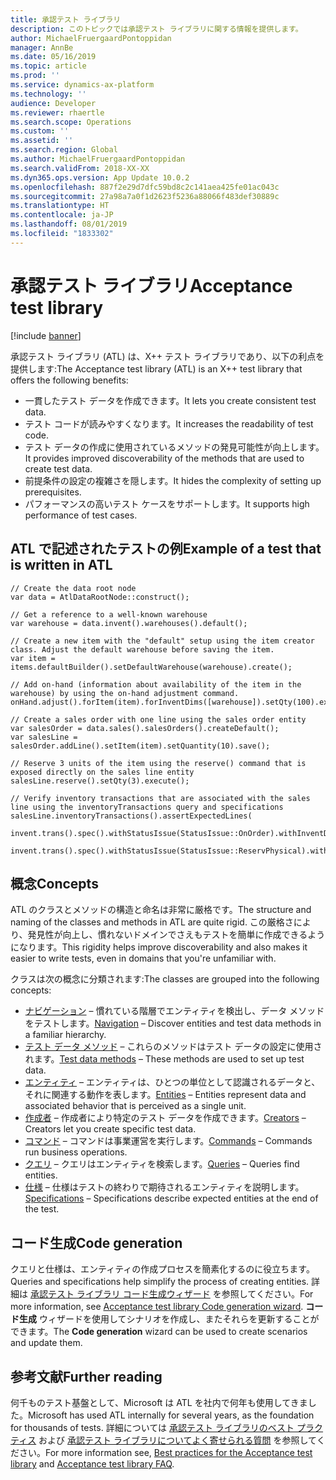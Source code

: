 ```yaml
---
title: 承認テスト ライブラリ
description: このトピックでは承認テスト ライブラリに関する情報を提供します。
author: MichaelFruergaardPontoppidan
manager: AnnBe
ms.date: 05/16/2019
ms.topic: article
ms.prod: ''
ms.service: dynamics-ax-platform
ms.technology: ''
audience: Developer
ms.reviewer: rhaertle
ms.search.scope: Operations
ms.custom: ''
ms.assetid: ''
ms.search.region: Global
ms.author: MichaelFruergaardPontoppidan
ms.search.validFrom: 2018-XX-XX
ms.dyn365.ops.version: App Update 10.0.2
ms.openlocfilehash: 887f2e29d7dfc59bd8c2c141aea425fe01ac043c
ms.sourcegitcommit: 27a98a7a0f1d2623f5236a88066f483def30889c
ms.translationtype: HT
ms.contentlocale: ja-JP
ms.lasthandoff: 08/01/2019
ms.locfileid: "1833302"
---
```

# <a name="acceptance-test-library"></a><span data-ttu-id="6a1b2-103">承認テスト ライブラリ</span><span class="sxs-lookup"><span data-stu-id="6a1b2-103">Acceptance test library</span></span>

[!include [banner](../includes/banner.md)]


<span data-ttu-id="6a1b2-104">承認テスト ライブラリ (ATL) は、X++ テスト ライブラリであり、以下の利点を提供します:</span><span class="sxs-lookup"><span data-stu-id="6a1b2-104">The Acceptance test library (ATL) is an X++ test library that offers the following benefits:</span></span>

- <span data-ttu-id="6a1b2-105">一貫したテスト データを作成できます。</span><span class="sxs-lookup"><span data-stu-id="6a1b2-105">It lets you create consistent test data.</span></span>
- <span data-ttu-id="6a1b2-106">テスト コードが読みやすくなります。</span><span class="sxs-lookup"><span data-stu-id="6a1b2-106">It increases the readability of test code.</span></span>
- <span data-ttu-id="6a1b2-107">テスト データの作成に使用されているメソッドの発見可能性が向上します。</span><span class="sxs-lookup"><span data-stu-id="6a1b2-107">It provides improved discoverability of the methods that are used to create test data.</span></span>
- <span data-ttu-id="6a1b2-108">前提条件の設定の複雑さを隠します。</span><span class="sxs-lookup"><span data-stu-id="6a1b2-108">It hides the complexity of setting up prerequisites.</span></span>
- <span data-ttu-id="6a1b2-109">パフォーマンスの高いテスト ケースをサポートします。</span><span class="sxs-lookup"><span data-stu-id="6a1b2-109">It supports high performance of test cases.</span></span>

## <a name="example-of-a-test-that-is-written-in-atl"></a><span data-ttu-id="6a1b2-110">ATL で記述されたテストの例</span><span class="sxs-lookup"><span data-stu-id="6a1b2-110">Example of a test that is written in ATL</span></span>

```
// Create the data root node
var data = AtlDataRootNode::construct();

// Get a reference to a well-known warehouse 
var warehouse = data.invent().warehouses().default();
 
// Create a new item with the "default" setup using the item creator class. Adjust the default warehouse before saving the item.
var item = items.defaultBuilder().setDefaultWarehouse(warehouse).create();

// Add on-hand (information about availability of the item in the warehouse) by using the on-hand adjustment command.
onHand.adjust().forItem(item).forInventDims([warehouse]).setQty(100).execute();

// Create a sales order with one line using the sales order entity
var salesOrder = data.sales().salesOrders().createDefault();
var salesLine = salesOrder.addLine().setItem(item).setQuantity(10).save();

// Reserve 3 units of the item using the reserve() command that is exposed directly on the sales line entity
salesLine.reserve().setQty(3).execute();

// Verify inventory transactions that are associated with the sales line using the inventoryTransactions query and specifications
salesLine.inventoryTransactions().assertExpectedLines(
    invent.trans().spec().withStatusIssue(StatusIssue::OnOrder).withInventDims([warehouse]).withQty(-7),
    invent.trans().spec().withStatusIssue(StatusIssue::ReservPhysical).withInventDims([warehouse]).withQty(-3)); 
```

## <a name="concepts"></a><span data-ttu-id="6a1b2-111">概念</span><span class="sxs-lookup"><span data-stu-id="6a1b2-111">Concepts</span></span>

<span data-ttu-id="6a1b2-112">ATL のクラスとメソッドの構造と命名は非常に厳格です。</span><span class="sxs-lookup"><span data-stu-id="6a1b2-112">The structure and naming of the classes and methods in ATL are quite rigid.</span></span> <span data-ttu-id="6a1b2-113">この厳格さにより、発見性が向上し、慣れないドメインでさえもテストを簡単に作成できるようになります。</span><span class="sxs-lookup"><span data-stu-id="6a1b2-113">This rigidity helps improve discoverability and also makes it easier to write tests, even in domains that you're unfamiliar with.</span></span>

<span data-ttu-id="6a1b2-114">クラスは次の概念に分類されます:</span><span class="sxs-lookup"><span data-stu-id="6a1b2-114">The classes are grouped into the following concepts:</span></span>

- <span data-ttu-id="6a1b2-115">[ナビゲーション](concepts-navigation.md) – 慣れている階層でエンティティを検出し、データ メソッドをテストします。</span><span class="sxs-lookup"><span data-stu-id="6a1b2-115">[Navigation](concepts-navigation.md) – Discover entities and test data methods in a familiar hierarchy.</span></span>
- <span data-ttu-id="6a1b2-116">[テスト データ メソッド](test-data-methods.md) – これらのメソッドはテスト データの設定に使用されます。</span><span class="sxs-lookup"><span data-stu-id="6a1b2-116">[Test data methods](test-data-methods.md) – These methods are used to set up test data.</span></span>
- <span data-ttu-id="6a1b2-117">[エンティティ](concepts-entities.md) – エンティティは、ひとつの単位として認識されるデータと、それに関連する動作を表します。</span><span class="sxs-lookup"><span data-stu-id="6a1b2-117">[Entities](concepts-entities.md) – Entities represent data and associated behavior that is perceived as a single unit.</span></span>
- <span data-ttu-id="6a1b2-118">[作成者](concepts-creators.md) – 作成者により特定のテスト データを作成できます。</span><span class="sxs-lookup"><span data-stu-id="6a1b2-118">[Creators](concepts-creators.md) – Creators let you create specific test data.</span></span>
- <span data-ttu-id="6a1b2-119">[コマンド](concepts-commands.md) – コマンドは事業運営を実行します。</span><span class="sxs-lookup"><span data-stu-id="6a1b2-119">[Commands](concepts-commands.md) – Commands run business operations.</span></span>
- <span data-ttu-id="6a1b2-120">[クエリ](concepts-queries.md) – クエリはエンティティを検索します。</span><span class="sxs-lookup"><span data-stu-id="6a1b2-120">[Queries](concepts-queries.md) – Queries find entities.</span></span>
- <span data-ttu-id="6a1b2-121">[仕様](concepts-specifications.md) – 仕様はテストの終わりで期待されるエンティティを説明します。</span><span class="sxs-lookup"><span data-stu-id="6a1b2-121">[Specifications](concepts-specifications.md) – Specifications describe expected entities at the end of the test.</span></span>

## <a name="code-generation"></a><span data-ttu-id="6a1b2-122">コード生成</span><span class="sxs-lookup"><span data-stu-id="6a1b2-122">Code generation</span></span>

<span data-ttu-id="6a1b2-123">クエリと仕様は、エンティティの作成プロセスを簡素化するのに役立ちます。</span><span class="sxs-lookup"><span data-stu-id="6a1b2-123">Queries and specifications help simplify the process of creating entities.</span></span> <span data-ttu-id="6a1b2-124">詳細は [承認テスト ライブラリ コード生成ウィザード](code-generation-wizard.md) を参照してください。</span><span class="sxs-lookup"><span data-stu-id="6a1b2-124">For more information, see [Acceptance test library Code generation wizard](code-generation-wizard.md).</span></span> <span data-ttu-id="6a1b2-125">**コード生成** ウィザードを使用してシナリオを作成し、またそれらを更新することができます。</span><span class="sxs-lookup"><span data-stu-id="6a1b2-125">The **Code generation** wizard can be used to create scenarios and update them.</span></span>

## <a name="further-reading"></a><span data-ttu-id="6a1b2-126">参考文献</span><span class="sxs-lookup"><span data-stu-id="6a1b2-126">Further reading</span></span>

<span data-ttu-id="6a1b2-127">何千ものテスト基盤として、Microsoft は ATL を社内で何年も使用してきました。</span><span class="sxs-lookup"><span data-stu-id="6a1b2-127">Microsoft has used ATL internally for several years, as the foundation for thousands of tests.</span></span> <span data-ttu-id="6a1b2-128">詳細については [承認テスト ライブラリのベスト プラクティス](atl-best-practices.md) および [承認テスト ライブラリについてよく寄せられる質問](atl-faq.md) を参照してください。</span><span class="sxs-lookup"><span data-stu-id="6a1b2-128">For more information see, [Best practices for the Acceptance test library](atl-best-practices.md) and [Acceptance test library FAQ](atl-faq.md).</span></span>

